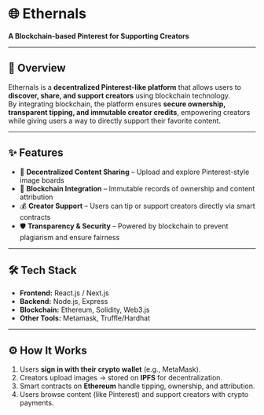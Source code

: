 # 🌐 Ethernals  
**A Blockchain-based Pinterest for Supporting Creators**  

---

## 📌 Overview  
Ethernals is a **decentralized Pinterest-like platform** that allows users to **discover, share, and support creators** using blockchain technology.  
By integrating blockchain, the platform ensures **secure ownership, transparent tipping, and immutable creator credits**, empowering creators while giving users a way to directly support their favorite content.  

---

## ✨ Features  
- 📸 **Decentralized Content Sharing** – Upload and explore Pinterest-style image boards  
- 🔗 **Blockchain Integration** – Immutable records of ownership and content attribution  
- 💰 **Creator Support** – Users can tip or support creators directly via smart contracts  
- 🛡️ **Transparency & Security** – Powered by blockchain to prevent plagiarism and ensure fairness  

---

## 🛠️ Tech Stack  
- **Frontend:** React.js / Next.js  
- **Backend:** Node.js, Express  
- **Blockchain:** Ethereum, Solidity, Web3.js  
- **Other Tools:** Metamask, Truffle/Hardhat  

---

## ⚙️ How It Works  
1. Users **sign in with their crypto wallet** (e.g., MetaMask).  
2. Creators upload images → stored on **IPFS** for decentralization.  
3. Smart contracts on **Ethereum** handle tipping, ownership, and attribution.  
4. Users browse content (like Pinterest) and support creators with crypto payments.  

